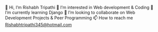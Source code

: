 👋 Hi, I’m Rishabh Tripathi
👀 I’m interested in Web development & Coding
🌱 I’m currently learning Django
💞️ I’m looking to collaborate on Web Development Projects & Peer Programming
📫 How to reach me Rishabhtripathi345@hotmail.com
